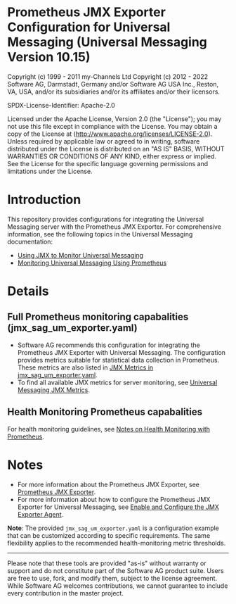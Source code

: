 # Prometheus JMX Exporter Configuration for Universal Messaging (Universal Messaging Version 10.15)

Copyright (c) 1999 - 2011 my-Channels Ltd
Copyright (c) 2012 - 2022 Software AG, Darmstadt, Germany and/or Software AG USA Inc., Reston, VA, USA, and/or its subsidiaries and/or its affiliates and/or their licensors.

SPDX-License-Identifier: Apache-2.0

Licensed under the Apache License, Version 2.0 (the "License"); you may not use this file except in compliance with the License. You may obtain a copy of the License at (http://www.apache.org/licenses/LICENSE-2.0). Unless required by applicable law or agreed to in writing, software distributed under the License is distributed on an "AS IS" BASIS, WITHOUT WARRANTIES OR CONDITIONS OF ANY KIND, either express or implied. See the License for the specific language governing permissions and limitations under the License.

# Introduction
This repository provides configurations for integrating the Universal Messaging server with the Prometheus JMX Exporter. For comprehensive information, see the following topics in the Universal Messaging documentation:

- [Using JMX to Monitor Universal Messaging](https://documentation.softwareag.com/universal_messaging/num10-15/webhelp/num-webhelp/#page/num-webhelp%2Fto-using_jmx.html%23)
- [Monitoring Universal Messaging Using Prometheus](https://documentation.softwareag.com/universal_messaging/num10-15/webhelp/num-webhelp/#page/num-webhelp%2Fto-ops_monitoring_with_prometheus.html%23)

# Details
## Full Prometheus monitoring capabalities (jmx_sag_um_exporter.yaml) 
- Software AG recommends this configuration for integrating the Prometheus JMX Exporter with Universal Messaging. The configuration provides metrics suitable for statistical data collection in Prometheus. These metrics are also listed in [JMX Metrics in jmx_sag_um_exporter.yaml](https://documentation.softwareag.com/universal_messaging/num10-15/webhelp/num-webhelp/#page/num-webhelp%2Fre-jmx_exporter_metrics.html%23).
- To find all available JMX metrics for server monitoring, see [Universal Messaging JMX Metrics](https://documentation.softwareag.com/universal_messaging/num10-15/webhelp/num-webhelp/#page/num-webhelp%2Fre-jmx_metrics.html%23).

## Health Monitoring Prometheus capabalities  
For health monitoring guidelines, see [Notes on Health Monitoring with Prometheus](https://documentation.softwareag.com/universal_messaging/num10-15/webhelp/num-webhelp/#page/num-webhelp%2Fre-prometheus_metrics_usage_notes.html%23wwconnect_header).

# Notes
- For more information about the Prometheus JMX Exporter, see [Prometheus JMX Exporter](https://github.com/prometheus/jmx_exporter).
- For more information about how to configure the Prometheus JMX Exporter for Universal Messaging, see [Enable and Configure the JMX Exporter Agent](https://documentation.softwareag.com/universal_messaging/num10-15/webhelp/num-webhelp/#page/num-webhelp%2Fta-ops_enable_jmx_exporter_agent.html%23).

**Note**: The provided `jmx_sag_um_exporter.yaml` is a configuration example that can be customized according to specific requirements. The same flexibility applies to the recommended health-monitoring metric thresholds.

---

Please note that these tools are provided "as-is" without warranty or support and do not constitute part of the Software AG product suite. Users are free to use, fork, and modify them, subject to the license agreement. While Software AG welcomes contributions, we cannot guarantee to include every contribution in the master project.
